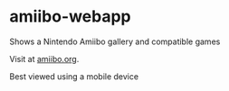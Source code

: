 # amiibo-webapp

Shows a Nintendo Amiibo gallery and compatible games

Visit at [amiibo.org](https://amiibo.org).

Best viewed using a mobile device
